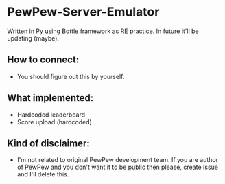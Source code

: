 # PewPew-Server-Emulator
Written in Py using Bottle framework as RE practice. In future it'll be updating (maybe).

## How to connect:
 - You should figure out this by yourself.

## What implemented:
 - Hardcoded leaderboard
 - Score upload (hardcoded)

## Kind of disclaimer:
 - I'm not related to original PewPew development team. If you are author of PewPew and you don't want it to be public then please, create Issue and I'll delete this.
